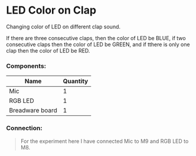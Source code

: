 # LED Color on Clap

Changing color of LED on different clap sound.

If there are three consecutive claps, then the color of LED be BLUE, if two consecutive claps then the color of LED be GREEN, and if tthere is only one clap then the color of LED be RED.

### Components:
Name | Quantity
-----|---------
Mic | 1
RGB LED | 1
Breadware board | 1


### Connection:
> For the experiment here I have connected Mic to M9 and RGB LED to M8.


